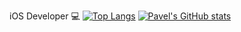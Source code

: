iOS Developer 💻
[![Top Langs](https://github-readme-stats.vercel.app/api/top-langs/?username=gre4ixin)](https://github.com/gre4ixin/github-readme-stats)
[![Pavel's GitHub stats](https://github-readme-stats.vercel.app/api?username=gre4ixin&show_icons=true&theme=tokyonight)](https://github.com/gre4ixin/github-readme-stats)
